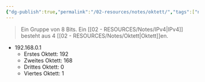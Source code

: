 ```yaml
---
{"dg-publish":true,"permalink":"/02-resources/notes/oktett/","tags":["netzwerk/ip/ipv4"],"noteIcon":"","updated":"2025-07-12T13:31:41.307+02:00"}
---
```


> Ein Gruppe von 8 Bits.
> Ein [[02 - RESOURCES/Notes/IPv4\|IPv4]] besteht aus 4 [[02 - RESOURCES/Notes/Oktett\|Oktett]]en.

- 192.168.0.1
	- Erstes Oktett: 192
	- Zweites Oktett: 168
	- Drittes Oktett: 0
	- Viertes Oktett: 1